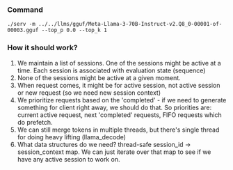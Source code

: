 ### Command

```
./serv -m ../../llms/gguf/Meta-Llama-3-70B-Instruct-v2.Q8_0-00001-of-00003.gguf --top_p 0.0 --top_k 1
```

### How it should work?

1. We maintain a list of sessions. One of the sessions might be active at a time. Each session is associated with evaluation state (sequence)
2. None of the sessions might be active at a given moment.
3. When request comes, it might be for active session, not active session or new request (so we need new session context)
4. We prioritize requests based on the 'completed' - if we need to generate something for client right away, we should do that. So priorities are: current active request, next 'completed' requests, FIFO requests which do prefetch. 
5. We can still merge tokens in multiple threads, but there's single thread for doing heavy lifting (llama\_decode)
6. What data structures do we need? thread-safe session\_id -> session\_context map. We can just iterate over that map to see if we have any active session to work on.
